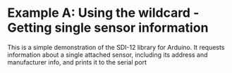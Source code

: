 # Example A: Using the wildcard - Getting single sensor information

This is a simple demonstration of the SDI-12 library for Arduino.
It requests information about a single attached sensor, including its address and manufacturer info, and prints it to the serial port
